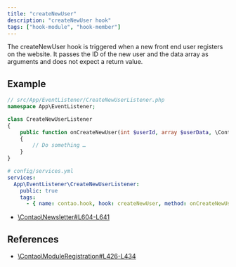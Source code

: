 ```yaml
---
title: "createNewUser"
description: "createNewUser hook"
tags: ["hook-module", "hook-member"]
---
```


The createNewUser hook is triggered when a new front end user registers on the 
website. It passes the ID of the new user and the data array as arguments and 
does not expect a return value.

## Example

```php
// src/App/EventListener/CreateNewUserListener.php
namespace App\EventListener;

class CreateNewUserListener
{
    public function onCreateNewUser(int $userId, array $userData, \Contao\Module $module): void
    {
        // Do something …
    }
}
```

```yml
# config/services.yml
services:
  App\EventListener\CreateNewUserListener:
    public: true
    tags:
      - { name: contao.hook, hook: createNewUser, method: onCreateNewUser }
```

* [\Contao\Newsletter#L604-L641](https://github.com/contao/contao/blob/4.7.6/newsletter-bundle/src/Resources/contao/classes/Newsletter.php#L604-L641)

## References

* [\Contao\ModuleRegistration#L426-L434](https://github.com/contao/contao/blob/4.7.6/core-bundle/src/Resources/contao/modules/ModuleRegistration.php#L426-L434)
